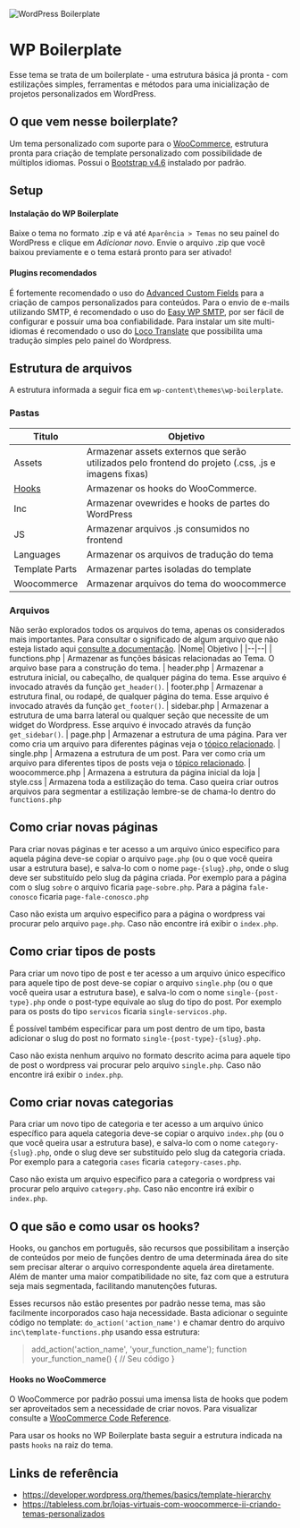 ![WordPress Boilerplate](https://uploaddeimagens.com.br/images/003/190/560/full/screenshot.png)
# WP Boilerplate
Esse tema se trata de um boilerplate - uma estrutura básica já pronta - com estilizações simples, ferramentas e métodos para uma inicialização de projetos personalizados em WordPress.
## O que vem nesse boilerplate?
Um tema personalizado com suporte para o [WooCommerce](https://br.wordpress.org/plugins/woocommerce/), estrutura pronta para criação de template personalizado com possibilidade de múltiplos idiomas. Possui o [Bootstrap v4.6](https://getbootstrap.com/docs/4.6/getting-started/introduction/) instalado por padrão.

## Setup

#### Instalação do WP Boilerplate
Baixe o tema no formato .zip e vá até `Aparência > Temas` no seu painel do WordPress e clique em _Adicionar novo_. Envie o arquivo .zip que você baixou previamente e o tema estará pronto para ser ativado!
#### Plugins recomendados
É fortemente recomendado o uso do [Advanced Custom Fields](https://www.advancedcustomfields.com) para a criação de campos personalizados para conteúdos.
Para o envio de e-mails utilizando SMTP, é recomendado o uso do [Easy WP SMTP](https://br.wordpress.org/plugins/easy-wp-smtp/), por ser fácil de configurar e possuir uma boa confiabilidade.
Para instalar um site multi-idiomas é recomendado o uso do [Loco Translate](https://br.wordpress.org/plugins/loco-translate/) que possibilita uma tradução simples pelo painel do Wordpress.

## Estrutura de arquivos
A estrutura informada a seguir fica em `wp-content\themes\wp-boilerplate`.
### Pastas
| Titulo | Objetivo |
|--|--|
| Assets | Armazenar assets externos que serão utilizados pelo frontend do projeto (.css, .js e imagens fixas) 
| [Hooks](#hooks) | Armazenar os hooks do WooCommerce.
| Inc | Armazenar ovewrides e hooks de partes do WordPress
| JS | Armazenar arquivos .js consumidos no frontend
| Languages | Armazenar os arquivos de tradução do tema
| Template Parts | Armazenar partes isoladas do template
| Woocommerce | Armazenar arquivos do tema do woocommerce 
### Arquivos
Não serão explorados todos os arquivos do tema, apenas os considerados mais importantes. Para consultar o significado de algum arquivo que não esteja listado aqui [consulte a documentação](https://codex.wordpress.org/Theme_Development).
|Nome| Objetivo |
|--|--|
| functions.php | Armazenar as funções básicas relacionadas ao Tema. O arquivo base para a construção do tema. 
| header.php | Armazenar a estrutura inicial, ou cabeçalho, de qualquer página do tema.  Esse arquivo é invocado através da função `get_header()`.
| footer.php | Armazenar a estrutura final, ou rodapé, de qualquer página do tema. Esse arquivo é invocado através da função `get_footer()`.
| sidebar.php | Armazenar a estrutura de uma barra lateral ou qualquer seção que necessite de um widget do Wordpress. Esse arquivo é invocado através da função `get_sidebar()`.
| page.php | Armazenar a estrutura de uma página. Para ver como cria um arquivo para diferentes páginas veja o [tópico relacionado](#new-pages).
| single.php | Armazena a estrutura de um post. Para ver como cria um arquivo para diferentes tipos de posts veja o [tópico relacionado](#new-posts).
| woocommerce.php | Armazena a estrutura da página inicial da loja
| style.css | Armazena toda a estilização do tema. Caso queira criar outros arquivos para segmentar a estilização lembre-se de chama-lo dentro do `functions.php`

<a id="new-pages"></a>
## Como criar novas páginas
Para criar novas páginas e ter acesso a um arquivo único especifico para aquela página deve-se copiar o arquivo `page.php` (ou o que você queira usar a estrutura base), e salva-lo com o nome `page-{slug}.php`, onde o slug deve ser substituído pelo slug da página criada. 
Por exemplo para a página com o slug `sobre` o arquivo ficaria `page-sobre.php`. Para a página `fale-conosco` ficaria `page-fale-conosco.php`

Caso não exista um arquivo especifico para a página o wordpress vai procurar pelo arquivo `page.php`. Caso não encontre irá exibir o `index.php`.

<a id="new-posts"></a>
## Como criar tipos de posts
Para criar um novo tipo de post e ter acesso a um arquivo único específico para aquele tipo de post deve-se copiar o arquivo `single.php` (ou o que você queira usar a estrutura base), e salva-lo com o nome `single-{post-type}.php` onde o post-type equivale ao slug do tipo do post.
Por exemplo para os posts do tipo `servicos` ficaria `single-servicos.php`.

É possível também especificar para um post dentro de um tipo, basta adicionar o slug do post no formato `single-{post-type}-{slug}.php`.

Caso não exista nenhum arquivo no formato descrito acima para aquele tipo de post o wordpress vai procurar pelo arquivo `single.php`. Caso não encontre irá exibir o `index.php`.

## Como criar novas categorias
Para criar um novo tipo de categoria e ter acesso a um arquivo único específico para aquela categoria deve-se copiar o arquivo `index.php` (ou o que você queira usar a estrutura base), e salva-lo com o nome `category-{slug}.php`, onde o slug deve ser substituído pelo slug da categoria criada. 
Por exemplo para a categoria `cases` ficaria `category-cases.php`.

Caso não exista um arquivo especifico para a categoria o wordpress vai procurar pelo arquivo `category.php`. Caso não encontre irá exibir o `index.php`.

<a id="hooks"></a>
## O que são e como usar os hooks?
Hooks, ou ganchos em português, são recursos que possibilitam a inserção de conteúdos por meio de funções dentro de uma determinada área do site sem precisar alterar o arquivo correspondente aquela área diretamente. Além de manter uma maior compatibilidade no site, faz com que a estrutura seja mais segmentada, facilitando manutenções futuras.

Esses recursos não estão presentes por padrão nesse tema, mas são facilmente incorporados caso haja necessidade.
Basta adicionar o seguinte código no template: `do_action('action_name')` e chamar dentro do arquivo `inc\template-functions.php` usando essa estrutura:

> add_action('action_name', 'your_function_name');
function your_function_name() {
// Seu código
}

#### Hooks no WooCommerce
O WooCommerce por padrão possui uma imensa lista de hooks que podem ser aproveitados sem a necessidade de criar novos. Para visualizar consulte a [WooCommerce Code Reference](https://woocommerce.github.io/code-reference/hooks/hooks.html#hooks-template-files).

Para usar os hooks no WP Boilerplate basta seguir a estrutura indicada na pasts `hooks` na raiz do tema.

## Links de referência

 - https://developer.wordpress.org/themes/basics/template-hierarchy      
 - https://tableless.com.br/lojas-virtuais-com-woocommerce-ii-criando-temas-personalizados

